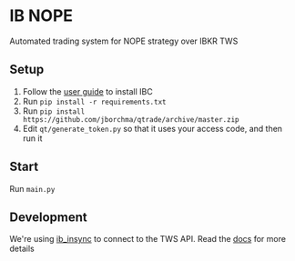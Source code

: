 # IB NOPE

Automated trading system for NOPE strategy over IBKR TWS

## Setup

1. Follow the [user guide](https://github.com/IbcAlpha/IBC/blob/master/userguide.md) to install IBC
2. Run `pip install -r requirements.txt`
3. Run `pip install https://github.com/jborchma/qtrade/archive/master.zip`
4. Edit `qt/generate_token.py` so that it uses your access code, and then run it

## Start

Run `main.py`

## Development

We're using [ib_insync](https://github.com/erdewit/ib_insync) to connect to the TWS API. Read the [docs](https://ib-insync.readthedocs.io/api.html) for more details
